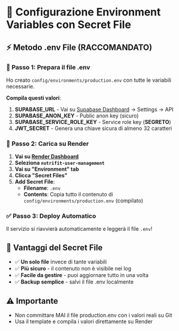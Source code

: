 # 🔐 Configurazione Environment Variables con Secret File

## ⚡ **Metodo .env File (RACCOMANDATO)**

### 📁 **Passo 1: Prepara il file .env**
Ho creato `config/environments/production.env` con tutte le variabili necessarie.

**Compila questi valori**:
1. **SUPABASE_URL** - Vai su [Supabase Dashboard](https://app.supabase.com) → Settings → API  
2. **SUPABASE_ANON_KEY** - Public anon key (sicuro)
3. **SUPABASE_SERVICE_ROLE_KEY** - Service role key (**SEGRETO**)
4. **JWT_SECRET** - Genera una chiave sicura di almeno 32 caratteri

### 🚀 **Passo 2: Carica su Render**

1. **Vai su [Render Dashboard](https://dashboard.render.com)**
2. **Seleziona `nutrifit-user-management`**  
3. **Vai su "Environment" tab**
4. **Clicca "Secret Files"**
5. **Add Secret File**:
   - **Filename**: `.env`
   - **Contents**: Copia tutto il contenuto di `config/environments/production.env` (compilato)

### ✅ **Passo 3: Deploy Automatico**
Il servizio si riavvierà automaticamente e leggerà il file `.env`!

## 🔄 **Vantaggi del Secret File**
- ✅ **Un solo file** invece di tante variabili
- ✅ **Più sicuro** - il contenuto non è visibile nei log
- ✅ **Facile da gestire** - puoi aggiornare tutto in una volta
- ✅ **Backup semplice** - salvi il file .env localmente

## ⚠️ **Importante**
- Non committare MAI il file production.env con i valori reali su Git
- Usa il template e compila i valori direttamente su Render
